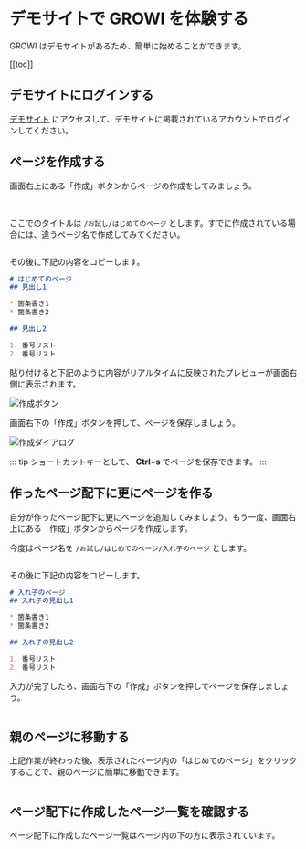 # デモサイトで GROWI を体験する

GROWI はデモサイトがあるため、簡単に始めることができます。

[[toc]]

## デモサイトにログインする

[デモサイト](https://demo.growi.org/) にアクセスして、デモサイトに掲載されているアカウントでログインしてください。

## ページを作成する

画面右上にある「作成」ボタンからページの作成をしてみましょう。

<img :src="$withBase('/assets/images/create_page_button.png')" alt="">
<img :src="$withBase('/assets/images/create_page_button2.png')" alt="">

ここでのタイトルは `/お試し/はじめてのページ` とします。すでに作成されている場合には、違うページ名で作成してみてください。

<img :src="$withBase('/assets/images/create_page_dialog.png')" alt="">


その後に下記の内容をコピーします。

```markdown
# はじめてのページ
## 見出し1

* 箇条書き1
* 箇条書き2

## 見出し2

1. 番号リスト
2. 番号リスト
```

貼り付けると下記のように内容がリアルタイムに反映されたプレビューが画面右側に表示されます。

<img :src="$withBase('/assets/images/begin_create_page.png')" alt="作成ボタン">

画面右下の「作成」ボタンを押して、ページを保存しましょう。

<img :src="$withBase('/assets/images/save_button.png')" alt="作成ダイアログ">

::: tip
ショートカットキーとして、 **Ctrl+s** でページを保存できます。
:::

## 作ったページ配下に更にページを作る

自分が作ったページ配下に更にページを追加してみましょう。もう一度、画面右上にある「作成」ボタンからページを作成します。

今度はページ名を `/お試し/はじめてのページ/入れ子のページ` とします。

<img :src="$withBase('/assets/images/create_nest_page_dialog.png')" alt="">

その後に下記の内容をコピーします。

```markdown
# 入れ子のページ
## 入れ子の見出し1

* 箇条書き1
* 箇条書き2

## 入れ子の見出し2

1. 番号リスト
2. 番号リスト
```

入力が完了したら、画面右下の「作成」ボタンを押してページを保存しましょう。

<img :src="$withBase('/assets/images/save_button.png')" alt="">

## 親のページに移動する

上記作業が終わった後、表示されたページ内の「はじめてのページ」をクリックすることで、親のページに簡単に移動できます。

<img :src="$withBase('/assets/images/title_click.png')" alt="">

## ページ配下に作成したページ一覧を確認する

ページ配下に作成したページ一覧はページ内の下の方に表示されています。

<img :src="$withBase('/assets/images/page_list.png  ')" alt="">
